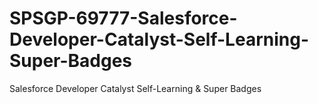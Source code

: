 # SPSGP-69777-Salesforce-Developer-Catalyst-Self-Learning-Super-Badges
Salesforce Developer Catalyst Self-Learning &amp; Super Badges
